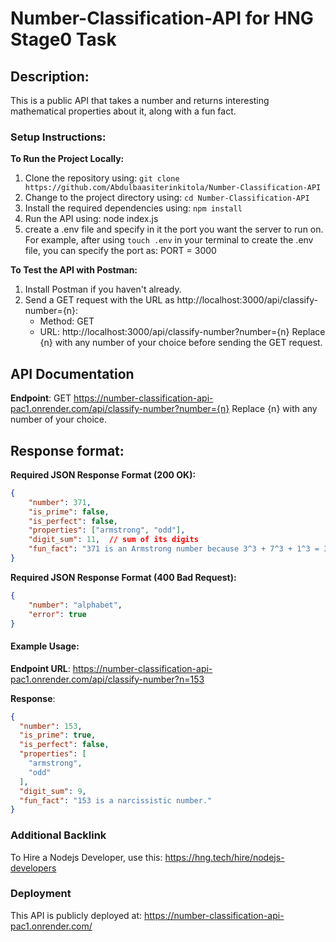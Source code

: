 # Number-Classification-API for HNG Stage0 Task

## Description:
This is a public API that takes a number and returns interesting mathematical properties about it, along with a fun fact.


### Setup Instructions:
**To Run the Project Locally:**
1. Clone the repository using: `git clone https://github.com/Abdulbaasiterinkitola/Number-Classification-API`
2. Change to the project directory using: `cd Number-Classification-API`
3. Install the required dependencies using: `npm install`
4. Run the API using: node index.js
5. create a .env file and specify in it the port you want the server to run on. For example, after using `touch .env` in your terminal to create the .env file, you can specify the port as: PORT = 3000

**To Test the API with Postman:**
1. Install Postman if you haven't already.
2. Send a GET request with the URL as http://localhost:3000/api/classify-number={n}:
   - Method: GET
   - URL: http://localhost:3000/api/classify-number?number={n}
   Replace {n} with any number of your choice before sending the GET request.


## API Documentation

**Endpoint**: GET https://number-classification-api-pac1.onrender.com/api/classify-number?number={n}
   Replace {n} with any number of your choice.


## Response format:

**Required JSON Response Format (200 OK):**

```json
{
    "number": 371,
    "is_prime": false,
    "is_perfect": false,
    "properties": ["armstrong", "odd"],
    "digit_sum": 11,  // sum of its digits
    "fun_fact": "371 is an Armstrong number because 3^3 + 7^3 + 1^3 = 371" //gotten from the numbers API
}
```
**Required JSON Response Format (400 Bad Request):**

```json
{
    "number": "alphabet",
    "error": true
}
```

#### Example Usage:

**Endpoint URL**: https://number-classification-api-pac1.onrender.com/api/classify-number?n=153

**Response**:
```json
{
  "number": 153,
  "is_prime": true,
  "is_perfect": false,
  "properties": [
    "armstrong",
    "odd"
  ],
  "digit_sum": 9,
  "fun_fact": "153 is a narcissistic number."
}
```

### Additional Backlink
To Hire a Nodejs Developer, use this: https://hng.tech/hire/nodejs-developers


### Deployment
This API is publicly deployed at: https://number-classification-api-pac1.onrender.com/